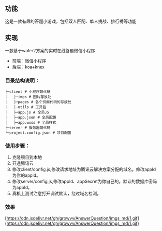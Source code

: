## 功能
这是一款有趣的答题小游戏，包括双人匹配、单人挑战、排行榜等功能
## 实现
一款基于wafer2方案的实时在线答题微信小程序
* 前端：微信小程序
* 后端：koa+knex
### 目录结构说明：
```
├─client # 小程序端代码
│   ├─imgs # 图片存放处
│   ├─pages # 各个页面代码的存放处
│   │─utils # 工具包
│   ├─app.js # 全局JS
│   ├─app.json # 全局配置
│   ├─app.wxss # 全局样式
├─server # 服务器端代码
└─project.config.json # 项目配置  
```
### 使用步骤：
1. 克隆项目到本地
2. 开通腾讯云
3. 修改client/config.js,修改请求地址为腾讯云解决方案分配的域名。修改appId为你的appId。
4. 修改server/config.js,修改appId、appSecret为你自己的，默认的数据库密码为appId。
5. 真机上测试注意打开调试默认，绕过域名检测。

### 效果
[https://cdn.jsdelivr.net/gh/growvv/AnswerQuestion/imgs_md/1.gif](https://cdn.jsdelivr.net/gh/growvv/AnswerQuestion/imgs_md/1.gif)
